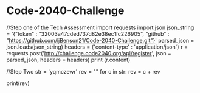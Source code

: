# Code-2040-Challenge
//Step one of the Tech Assessment 
import requests
import json
json_string = '{"token" : "32003a47cded737d82e38ec1fc226905", "github" : "https://github.com/ljBenson21/Code-2040-Challenge.git"}'
parsed_json = json.loads(json_string)
headers = {'content-type' : 'application/json'}
r = requests.post('http://challenge.code2040.org/api/register', json = parsed_json, headers = headers)
print (r.content)


//Step Two
str = 'yqmczewr'
rev = ""
for c in str:
	rev = c + rev

print(rev)
